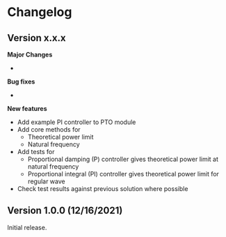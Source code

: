 
# Changelog


## Version x.x.x

**Major Changes**

*

**Bug fixes**

*

**New features**

* Add example PI controller to PTO module
* Add core methods for
	* Theoretical power limit
	* Natural frequency
* Add tests for
	* Proportional damping (P) controller gives theoretical power limit at natural frequency
	* Proportional integral (PI) controller gives theoretical power limit for regular wave
* Check test results against previous solution where possible

## Version 1.0.0 (12/16/2021)
Initial release.